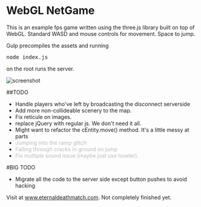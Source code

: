 # WebGL NetGame
This is an example fps game written using the three.js library built on top of WebGL. Standard WASD and mouse controls for movement. Space to jump.

Gulp precompiles the assets and running <pre>node index.js</pre> on the root runs the server.

![screenshot](https://github.com/samowen62/webGLnetGame/blob/master/images/game.png)

##TODO
* Handle players who've left by broadcasting the disconnect serverside
* Add more non-collideable scenery to the map.
* Fix reticule on images.
* replace jQuery with regular js. We don't need it all.
* Might want to refactor the cEntity.move() method. It's a little messy at parts
* <span style="color:#bbb">Jumping into the ramp glitch</span>
* <span style="color:#bbb">Falling through cracks in ground on jump</span>
* <span style="color:#bbb">Fix multiple sound issue (maybe just use howler).</span>


#BIG TODO
* Migrate all the code to the server side except button pushes to avoid hacking

Visit at www.eternaldeathmatch.com. Not completely finished yet.